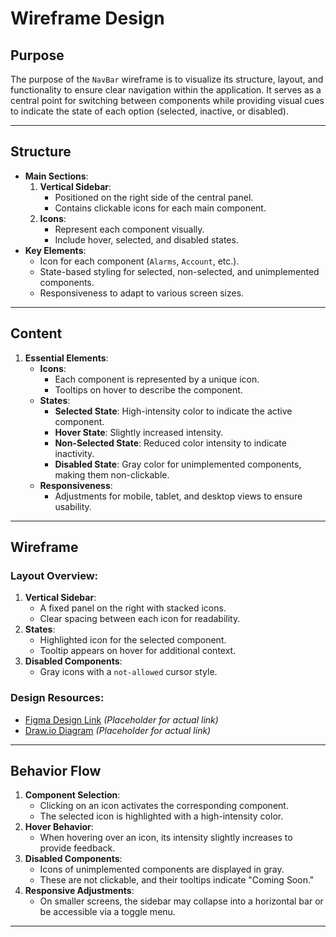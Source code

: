 # **Wireframe Design**

## **Purpose**
The purpose of the `NavBar` wireframe is to visualize its structure, layout, and functionality to ensure clear navigation within the application. It serves as a central point for switching between components while providing visual cues to indicate the state of each option (selected, inactive, or disabled).

---

## **Structure**
- **Main Sections**:
  1. **Vertical Sidebar**:
     - Positioned on the right side of the central panel.
     - Contains clickable icons for each main component.
  2. **Icons**:
     - Represent each component visually.
     - Include hover, selected, and disabled states.
- **Key Elements**:
  - Icon for each component (`Alarms`, `Account`, etc.).
  - State-based styling for selected, non-selected, and unimplemented components.
  - Responsiveness to adapt to various screen sizes.

---

## **Content**
1. **Essential Elements**:
   - **Icons**:
     - Each component is represented by a unique icon.
     - Tooltips on hover to describe the component.
   - **States**:
     - **Selected State**: High-intensity color to indicate the active component.
     - **Hover State**: Slightly increased intensity.
     - **Non-Selected State**: Reduced color intensity to indicate inactivity.
     - **Disabled State**: Gray color for unimplemented components, making them non-clickable.
   - **Responsiveness**:
     - Adjustments for mobile, tablet, and desktop views to ensure usability.

---

## **Wireframe**
### **Layout Overview**:
1. **Vertical Sidebar**:
   - A fixed panel on the right with stacked icons.
   - Clear spacing between each icon for readability.
2. **States**:
   - Highlighted icon for the selected component.
   - Tooltip appears on hover for additional context.
3. **Disabled Components**:
   - Gray icons with a `not-allowed` cursor style.

### **Design Resources**:
- [Figma Design Link](#) *(Placeholder for actual link)*
- [Draw.io Diagram](#) *(Placeholder for actual link)*

---

## **Behavior Flow**
1. **Component Selection**:
   - Clicking on an icon activates the corresponding component.
   - The selected icon is highlighted with a high-intensity color.
2. **Hover Behavior**:
   - When hovering over an icon, its intensity slightly increases to provide feedback.
3. **Disabled Components**:
   - Icons of unimplemented components are displayed in gray.
   - These are not clickable, and their tooltips indicate "Coming Soon."
4. **Responsive Adjustments**:
   - On smaller screens, the sidebar may collapse into a horizontal bar or be accessible via a toggle menu.

---

